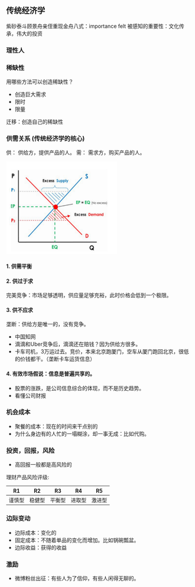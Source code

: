 ## 传统经济学
紫砂泰斗顾景舟亲侄重现金舟八式：importance felt 被感知的重要性：文化传承，伟大的投资

### 理性人


### 稀缺性

用哪些方法可以创造稀缺性？

- 创造巨大需求
- 限时
- 限量

迁移：创造自己的稀缺性

### 供需关系 (传统经济学的核心)

供： 供给方，提供产品的人。
需： 需求方，购买产品的人。

<img src="/supply_demand.png" height="250" width="300">

#### 1. 供需平衡

#### 2. 供过于求

完美竞争：市场足够透明，供应量足够充裕，此时价格会低到一个极限。

#### 3. 供不应求

垄断：供给方是唯一的，没有竞争。
- 中国知网
- 滴滴和Uber竞争后，滴滴还在赔钱？因为供给方很多。
- 卡车司机，3万运过去。竞价，本来北京跑厦门，空车从厦门跑回北京，很低的价钱都干。（垄断卡车运货信息）

#### 4. 有效市场假说：信息是普遍共享的。

- 股票的涨跌，是公司信息综合的体现，而不是历史趋势。
- 看懂公司财报

### 机会成本

- 聚餐的成本：现在的时间来干点别的
- 为什么身边有的人忙的一塌糊涂，却一事无成：比如代购。
 
### 投资，回报，风险

- 高回报一般都是高风险的

理财产品风险评级: 

|R1|R2|R3|R4|R5|
|---|---|---|---|---|
|谨慎型|稳健型|平衡型|进取型|激进型|

### 边际变动

- 边际成本：变化的
- 固定成本：不随着单品的变化而增加。比如锅碗瓢盆。
- 边际收益：获得的收益

### 激励

- 微博粉丝出征：有些人为了信仰，有些人闲得无聊的。

